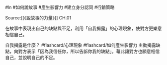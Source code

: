 #ln #如何說故事 #產生影響力 #建立身分認同 #行銷策略 

Source:[[《說故事的力量》]] CH.01

在故事中表現出自己的缺點與不足，利用「自我揭露」的心理現象，使對方更樂意相信自己。

自我揭露是什麼？ #flashcard/心理現象 #flashcard/如何產生影響力
主動揭露缺點，向對方表示「因為我信任你，所以告訴你我的缺點」，藉此讓對方也願意相信自己，並說明自己的不足。
